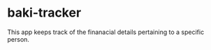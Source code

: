 baki-tracker
============

This app keeps track of the finanacial details pertaining to a specific person.
